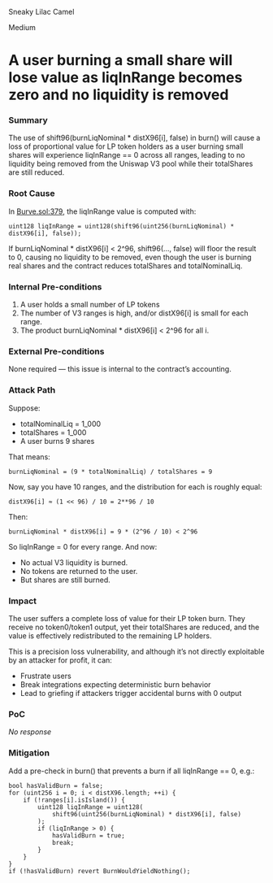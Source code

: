 Sneaky Lilac Camel

Medium

# A user burning a small share will lose value as liqInRange becomes zero and no liquidity is removed

### Summary

The use of shift96(burnLiqNominal * distX96[i], false) in burn() will cause a loss of proportional value for LP token holders as a user burning small shares will experience liqInRange == 0 across all ranges, leading to no liquidity being removed from the Uniswap V3 pool while their totalShares are still reduced.

### Root Cause

In [Burve.sol:379](https://github.com/sherlock-audit/2025-04-burve/blob/main/Burve/src/single/Burve.sol#L379), the liqInRange value is computed with:

```solidity
uint128 liqInRange = uint128(shift96(uint256(burnLiqNominal) * distX96[i], false));
```

If burnLiqNominal * distX96[i] < 2^96, shift96(..., false) will floor the result to 0, causing no liquidity to be removed, even though the user is burning real shares and the contract reduces totalShares and totalNominalLiq.


### Internal Pre-conditions

1. A user holds a small number of LP tokens
2. The number of V3 ranges is high, and/or distX96[i] is small for each range.
3. The product burnLiqNominal * distX96[i] < 2^96 for all i.

### External Pre-conditions

None required — this issue is internal to the contract’s accounting.

### Attack Path

Suppose:
- totalNominalLiq = 1_000
- totalShares = 1_000
- A user burns 9 shares

That means:
```solidity
burnLiqNominal = (9 * totalNominalLiq) / totalShares = 9
```
Now, say you have 10 ranges, and the distribution for each is roughly equal:
```solidity
distX96[i] ≈ (1 << 96) / 10 = 2**96 / 10
```
Then:
```solidity
burnLiqNominal * distX96[i] = 9 * (2^96 / 10) < 2^96
```
So liqInRange = 0 for every range.
And now:
- No actual V3 liquidity is burned.
- No tokens are returned to the user.
- But shares are still burned.

### Impact

The user suffers a complete loss of value for their LP token burn. They receive no token0/token1 output, yet their totalShares are reduced, and the value is effectively redistributed to the remaining LP holders.

This is a precision loss vulnerability, and although it’s not directly exploitable by an attacker for profit, it can:
- Frustrate users
- Break integrations expecting deterministic burn behavior
- Lead to griefing if attackers trigger accidental burns with 0 output

### PoC

_No response_

### Mitigation

Add a pre-check in burn() that prevents a burn if all liqInRange == 0, e.g.:
```solidity
bool hasValidBurn = false;
for (uint256 i = 0; i < distX96.length; ++i) {
    if (!ranges[i].isIsland()) {
        uint128 liqInRange = uint128(
            shift96(uint256(burnLiqNominal) * distX96[i], false)
        );
        if (liqInRange > 0) {
            hasValidBurn = true;
            break;
        }
    }
}
if (!hasValidBurn) revert BurnWouldYieldNothing();
```